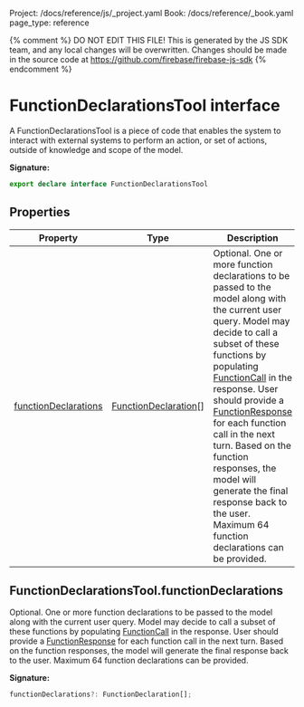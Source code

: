 Project: /docs/reference/js/_project.yaml
Book: /docs/reference/_book.yaml
page_type: reference

{% comment %}
DO NOT EDIT THIS FILE!
This is generated by the JS SDK team, and any local changes will be
overwritten. Changes should be made in the source code at
https://github.com/firebase/firebase-js-sdk
{% endcomment %}

# FunctionDeclarationsTool interface
A FunctionDeclarationsTool is a piece of code that enables the system to interact with external systems to perform an action, or set of actions, outside of knowledge and scope of the model.

<b>Signature:</b>

```typescript
export declare interface FunctionDeclarationsTool 
```

## Properties

|  Property | Type | Description |
|  --- | --- | --- |
|  [functionDeclarations](./vertexai-preview.functiondeclarationstool.md#functiondeclarationstoolfunctiondeclarations) | [FunctionDeclaration](./vertexai-preview.functiondeclaration.md#functiondeclaration_interface)<!-- -->\[\] | Optional. One or more function declarations to be passed to the model along with the current user query. Model may decide to call a subset of these functions by populating [FunctionCall](./vertexai-preview.functioncall.md#functioncall_interface) in the response. User should provide a [FunctionResponse](./vertexai-preview.functionresponse.md#functionresponse_interface) for each function call in the next turn. Based on the function responses, the model will generate the final response back to the user. Maximum 64 function declarations can be provided. |

## FunctionDeclarationsTool.functionDeclarations

Optional. One or more function declarations to be passed to the model along with the current user query. Model may decide to call a subset of these functions by populating [FunctionCall](./vertexai-preview.functioncall.md#functioncall_interface) in the response. User should provide a [FunctionResponse](./vertexai-preview.functionresponse.md#functionresponse_interface) for each function call in the next turn. Based on the function responses, the model will generate the final response back to the user. Maximum 64 function declarations can be provided.

<b>Signature:</b>

```typescript
functionDeclarations?: FunctionDeclaration[];
```
